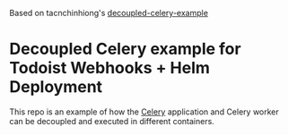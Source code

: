 Based on tacnchinhiong's [decoupled-celery-example](https://github.com/tanchinhiong/decoupled-celery-example)
# Decoupled Celery example for Todoist Webhooks + Helm Deployment

This repo is an example of how the [Celery](https://docs.celeryproject.org/en/stable/) application and Celery worker can be decoupled and executed in different containers.


